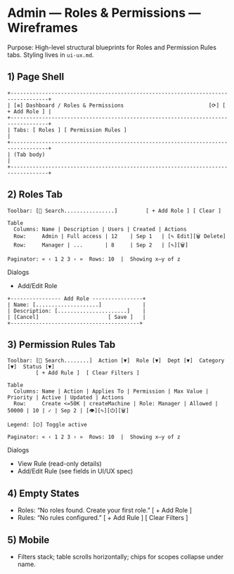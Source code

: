 # Admin — Roles & Permissions — Wireframes

Purpose: High-level structural blueprints for Roles and Permission Rules tabs. Styling lives in `ui-ux.md`.

## 1) Page Shell

```
+----------------------------------------------------------------------------------+
| [≡] Dashboard / Roles & Permissions                           [⟳] [ + Add Role ] |
+----------------------------------------------------------------------------------+
| Tabs: [ Roles ] [ Permission Rules ]                                            |
+----------------------------------------------------------------------------------+
| (Tab body)                                                                      |
+----------------------------------------------------------------------------------+
```

## 2) Roles Tab

```
Toolbar: [🔎 Search................]         [ + Add Role ] [ Clear ]

Table
  Columns: Name | Description | Users | Created | Actions
  Row:     Admin | Full access | 12    | Sep 1   | [✎ Edit][🗑 Delete]
  Row:     Manager | ...       | 8     | Sep 2   | [✎][🗑]

Paginator: « ‹ 1 2 3 › »  Rows: 10  |  Showing x–y of z
```

Dialogs

- Add/Edit Role

```
+---------------- Add Role ----------------+
| Name: [....................]             |
| Description: [......................]    |
| [Cancel]                      [ Save ]   |
+-----------------------------------------+
```

## 3) Permission Rules Tab

```
Toolbar: [🔎 Search........]  Action [▼]  Role [▼]  Dept [▼]  Category [▼]  Status [▼]
         [ + Add Rule ]  [ Clear Filters ]

Table
  Columns: Name | Action | Applies To | Permission | Max Value | Priority | Active | Updated | Actions
  Row:     Create <=50K | createMachine | Role: Manager | Allowed | 50000 | 10 | ✓ | Sep 2 | [👁][✎][⏻][🗑]

Legend: [⏻] Toggle active

Paginator: « ‹ 1 2 3 › »  Rows: 10  |  Showing x–y of z
```

Dialogs

- View Rule (read-only details)
- Add/Edit Rule (see fields in UI/UX spec)

## 4) Empty States

- Roles: “No roles found. Create your first role.” [ + Add Role ]
- Rules: “No rules configured.” [ + Add Rule ] [ Clear Filters ]

## 5) Mobile

- Filters stack; table scrolls horizontally; chips for scopes collapse under name.
